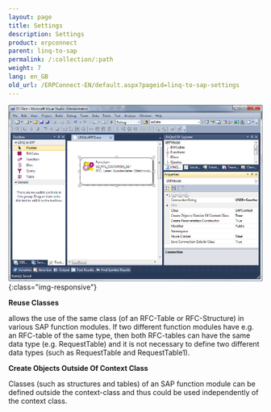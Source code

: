 ```yaml
---
layout: page
title: Settings
description: Settings
product: erpconnect
parent: linq-to-sap
permalink: /:collection/:path
weight: 7
lang: en_GB
old_url: /ERPConnect-EN/default.aspx?pageid=linq-to-sap-settings
---
```


![LINQToERP-Settings](/img/content/LINQToERP-Settings.jpg){:class="img-responsive"}

**Reuse Classes**

allows the use of the same class (of an RFC-Table or RFC-Structure) in various SAP function modules. 
If two different function modules have e.g. an RFC-table of the same type, 
then both RFC-tables can have the same data type (e.g. RequestTable) and it is not necessary to define two different data types (such as RequestTable and RequestTable1).

**Create Objects Outside Of Context Class**

Classes (such as structures and tables) of an SAP function module can be defined outside the context-class and thus could be used independently of the context class.